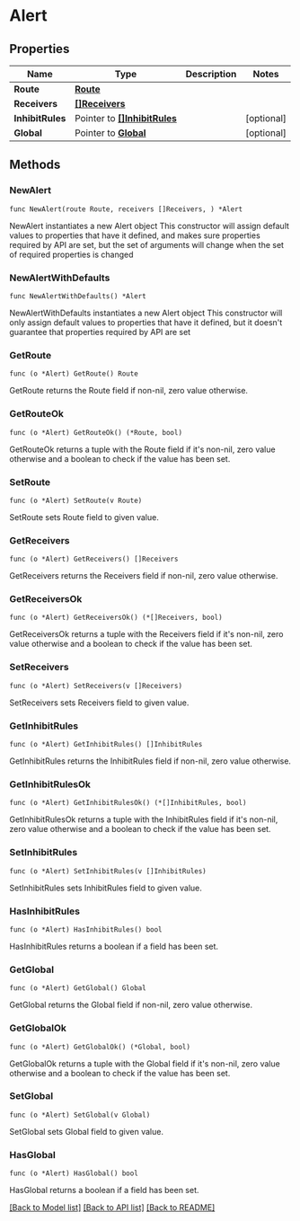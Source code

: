 # Alert

## Properties

Name | Type | Description | Notes
------------ | ------------- | ------------- | -------------
**Route** | [**Route**](Route.md) |  | 
**Receivers** | [**[]Receivers**](Receivers.md) |  | 
**InhibitRules** | Pointer to [**[]InhibitRules**](InhibitRules.md) |  | [optional] 
**Global** | Pointer to [**Global**](Global.md) |  | [optional] 

## Methods

### NewAlert

`func NewAlert(route Route, receivers []Receivers, ) *Alert`

NewAlert instantiates a new Alert object
This constructor will assign default values to properties that have it defined,
and makes sure properties required by API are set, but the set of arguments
will change when the set of required properties is changed

### NewAlertWithDefaults

`func NewAlertWithDefaults() *Alert`

NewAlertWithDefaults instantiates a new Alert object
This constructor will only assign default values to properties that have it defined,
but it doesn't guarantee that properties required by API are set

### GetRoute

`func (o *Alert) GetRoute() Route`

GetRoute returns the Route field if non-nil, zero value otherwise.

### GetRouteOk

`func (o *Alert) GetRouteOk() (*Route, bool)`

GetRouteOk returns a tuple with the Route field if it's non-nil, zero value otherwise
and a boolean to check if the value has been set.

### SetRoute

`func (o *Alert) SetRoute(v Route)`

SetRoute sets Route field to given value.


### GetReceivers

`func (o *Alert) GetReceivers() []Receivers`

GetReceivers returns the Receivers field if non-nil, zero value otherwise.

### GetReceiversOk

`func (o *Alert) GetReceiversOk() (*[]Receivers, bool)`

GetReceiversOk returns a tuple with the Receivers field if it's non-nil, zero value otherwise
and a boolean to check if the value has been set.

### SetReceivers

`func (o *Alert) SetReceivers(v []Receivers)`

SetReceivers sets Receivers field to given value.


### GetInhibitRules

`func (o *Alert) GetInhibitRules() []InhibitRules`

GetInhibitRules returns the InhibitRules field if non-nil, zero value otherwise.

### GetInhibitRulesOk

`func (o *Alert) GetInhibitRulesOk() (*[]InhibitRules, bool)`

GetInhibitRulesOk returns a tuple with the InhibitRules field if it's non-nil, zero value otherwise
and a boolean to check if the value has been set.

### SetInhibitRules

`func (o *Alert) SetInhibitRules(v []InhibitRules)`

SetInhibitRules sets InhibitRules field to given value.

### HasInhibitRules

`func (o *Alert) HasInhibitRules() bool`

HasInhibitRules returns a boolean if a field has been set.

### GetGlobal

`func (o *Alert) GetGlobal() Global`

GetGlobal returns the Global field if non-nil, zero value otherwise.

### GetGlobalOk

`func (o *Alert) GetGlobalOk() (*Global, bool)`

GetGlobalOk returns a tuple with the Global field if it's non-nil, zero value otherwise
and a boolean to check if the value has been set.

### SetGlobal

`func (o *Alert) SetGlobal(v Global)`

SetGlobal sets Global field to given value.

### HasGlobal

`func (o *Alert) HasGlobal() bool`

HasGlobal returns a boolean if a field has been set.


[[Back to Model list]](../README.md#documentation-for-models) [[Back to API list]](../README.md#documentation-for-api-endpoints) [[Back to README]](../README.md)


